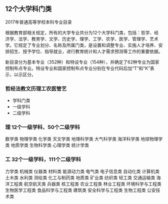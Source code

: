 
## 12个大学科门类
2017年普通高等学校本科专业目录

根据教育部相关规定，所有的大学专业共分为12个大学科门类，包括：哲学、经济学、法学、教育学、文学、历史学、理学、工学、农学、医学、管理学、艺术学。它规定了专业划分、名称及所属门类，是设置和调整专业、实施人才培养、安排招生、授予学位、指导就业，进行教育统计和人才需求预测等工作的重要依据。

新目录分为基本专业（352种）和特设专业（154种），并确定了62种专业为国家控制布点专业。特设专业和国家控制布点专业分别在专业代码后加“T”和“K”表示，以示区分。


### 哲经法教文历理工农医管艺

* 学科门类
* 一级学科
* 二级学科

### 理 12个一级学科、50个二级学科
数学类
物理学类
化学类
天文学类
地理科学类
大气科学类
海洋科学类
地球物理学类
地质学类
生物科学类
心理学类
统计学类

### 工  32个一级学科，111个二级学科

力学类
机械类
仪器类
材料类
能源动力类
电气类
电子信息类
自动化类
计算机类
土木类
水利类
测绘类
化工与制药类
地质类
矿业类
纺织类
轻工类
交通运输类
海洋工程类
航空航天类
兵器类
核工程类
农业工程类
林业工程类
环境科学与工程类
生物医学工程类
食品科学与工程类
建筑类
安全科学与工程类
生物工程类
公安技术类